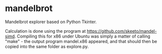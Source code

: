 # mandelbrot
Mandelbrot explorer based on Python Tkinter.

Calculation is done using the program at https://github.com/skeeto/mandel-simd. Compiling this for x86 under Ubuntu was simply a matter of calling "make" - the output program mandel.x86 appeared, and that should then be copied into the same folder as explore.py.
